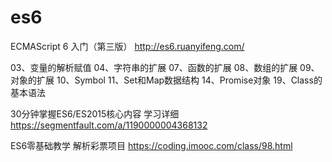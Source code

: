 # es6

ECMAScript 6 入门（第三版）
http://es6.ruanyifeng.com/

03、变量的解析赋值
04、字符串的扩展
07、函数的扩展
08、数组的扩展
09、对象的扩展
10、Symbol
11、Set和Map数据结构
14、Promise对象
19、Class的基本语法

30分钟掌握ES6/ES2015核心内容
学习详细 https://segmentfault.com/a/1190000004368132

ES6零基础教学 解析彩票项目
https://coding.imooc.com/class/98.html